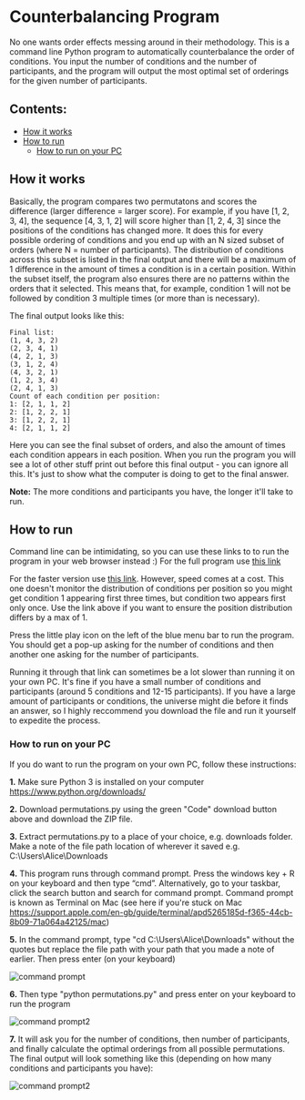 # Counterbalancing Program
No one wants order effects messing around in their methodology. This is a command line Python program to automatically counterbalance the order of conditions. You input the number of conditions and the number of participants, and the program will output the most optimal set of orderings for the given number of participants.

## Contents:
  * [How it works](#how-it-works)
  * [How to run](#how-to-run)
    + [How to run on your PC](#how-to-run-on-your-pc)


## How it works
Basically, the program compares two permutatons and scores the difference (larger difference = larger score). For example, if you have [1, 2, 3, 4], the sequence [4, 3, 1, 2] will score higher than [1, 2, 4, 3] since the positions of the conditions has changed more. It does this for every possible ordering of conditions and you end up with an N sized subset of orders (where N = number of participants). The distribution of conditions across this subset is listed in the final output and there will be a maximum of 1 difference in the amount of times a condition is in a certain position. Within the subset itself, the program also ensures there are no patterns within the orders that it selected. This means that, for example, condition 1 will not be followed by condition 3 multiple times (or more than is necessary).  


The final output looks like this:

```
Final list:
(1, 4, 3, 2)
(2, 3, 4, 1)
(4, 2, 1, 3)
(3, 1, 2, 4)
(4, 3, 2, 1)
(1, 2, 3, 4)
(2, 4, 1, 3)
Count of each condition per position:
1: [2, 1, 1, 2]
2: [1, 2, 2, 1]
3: [1, 2, 2, 1]
4: [2, 1, 1, 2]
```
Here you can see the final subset of orders, and also the amount of times each condition appears in each position.
When you run the program you will see a lot of other stuff print out before this final output - you can ignore all this. It's just to show what the computer is doing to get to the final answer.  


**Note:** The more conditions and participants you have, the longer it'll take to run.

## How to run
Command line can be intimidating, so you can use these links to to run the program in your web browser instead :)
For the full program use [this link](https://py2.codeskulptor.org/#user48_IGMEb8Teln_1.py ) 


For the faster version use [this link](https://py2.codeskulptor.org/#user48_dSOzRVwd5r_0.py). However, speed comes at a cost. This one doesn't monitor the distribution of conditions per position so you might get condition 1 appearing first three times, but condition two appears first only once. Use the link above if you want to ensure the position distribution differs by a max of 1.  


Press the little play icon on the left of the blue menu bar to run the program. You should get a pop-up asking for the number of conditions and then another one asking for the number of participants.  

Running it through that link can sometimes be a lot slower than running it on your own PC. It's fine if you have a small number of conditions and participants (around 5 conditions and 12-15 participants). If you have a large amount of participants or conditions, the universe might die before it finds an answer, so I highly reccommend you download the file and run it yourself to expedite the process.  

### How to run on your PC
If you do want to run the program on your own PC, follow these instructions:

**1.** Make sure Python 3 is installed on your computer https://www.python.org/downloads/

**2.** Download permutations.py using the green "Code" download button above and download the ZIP file.

**3.**  Extract permutations.py to a place of your choice, e.g. downloads folder. Make a note of the file path location of wherever it saved e.g. C:\Users\Alice\Downloads

**4.**  This program runs through command prompt. Press the windows key + R on your keyboard and then type “cmd”. Alternatively, go to your taskbar, click the search button and search for command prompt. Command prompt is known as Terminal on Mac (see here if you're stuck on Mac https://support.apple.com/en-gb/guide/terminal/apd5265185d-f365-44cb-8b09-71a064a42125/mac)

**5.**  In the command prompt, type "cd C:\Users\Alice\Downloads" without the quotes but replace the file path with your path that you made a note of earlier. Then press enter (on your keyboard)

![command prompt](https://i.ibb.co/mGd81ps/cmd1.png)

**6.**  Then type "python permutations.py" and press enter on your keyboard to run the program

![command prompt2](https://i.ibb.co/R3QzJ7M/cmd2.png)

**7.** It will ask you for the number of conditions, then number of participants, and finally calculate the optimal orderings from all possible permutations. The final output will look something like this (depending on how many conditions and participants you have):

![command prompt2](https://i.ibb.co/xqfxV5L/cmd3.png)
